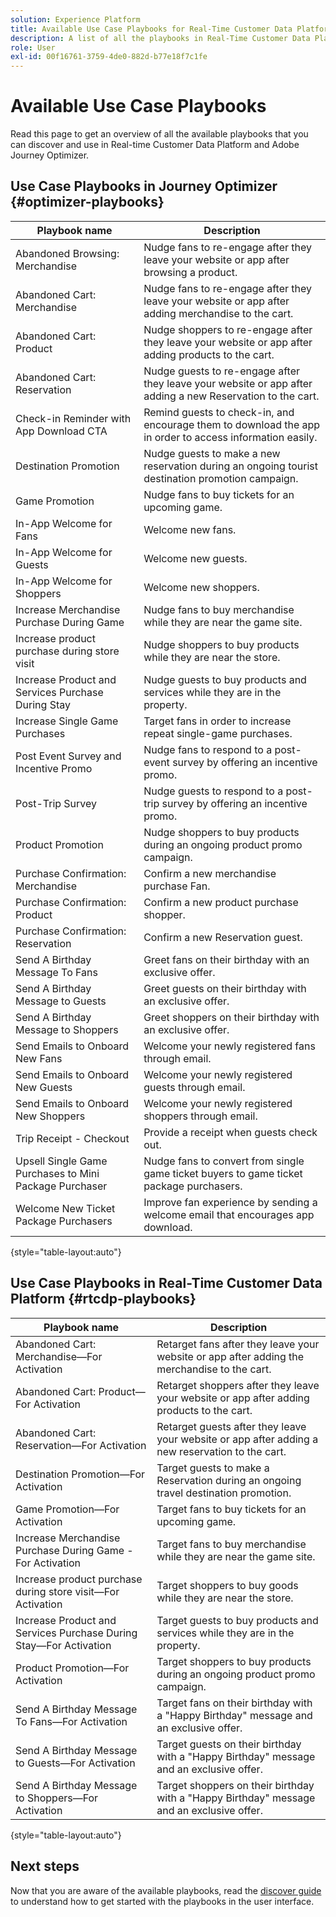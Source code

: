 ```yaml
---
solution: Experience Platform
title: Available Use Case Playbooks for Real-Time Customer Data Platform and Adobe Journey Optimizer.
description: A list of all the playbooks in Real-Time Customer Data Platform and Adobe Journey Optimizer.
role: User
exl-id: 00f16761-3759-4de0-882d-b77e18f7c1fe
---
```

# Available Use Case Playbooks

Read this page to get an overview of all the available playbooks that you can discover and use in Real-time Customer Data Platform and Adobe Journey Optimizer.

## Use Case Playbooks in Journey Optimizer {#optimizer-playbooks}

| Playbook name |  Description |
| ------------- |  ----------- |
| Abandoned Browsing: Merchandise | Nudge fans to re-engage after they leave your website or app after browsing a product. |
| Abandoned Cart: Merchandise | Nudge fans to re-engage after they leave your website or app after adding merchandise to the cart. |
| Abandoned Cart: Product | Nudge shoppers to re-engage after they leave your website or app after adding products to the cart. |
| Abandoned Cart: Reservation | Nudge guests to re-engage after they leave your website or app after adding a new Reservation to the cart. |
| Check-in Reminder with App Download CTA | Remind guests to check-in, and encourage them to download the app in order to access information easily. |
| Destination Promotion | Nudge guests to make a new reservation during an ongoing tourist destination promotion campaign. |
| Game Promotion | Nudge fans to buy tickets for an upcoming game. |
| In-App Welcome for Fans | Welcome new fans. |
| In-App Welcome for Guests | Welcome new guests. |
| In-App Welcome for Shoppers | Welcome new shoppers. |
| Increase Merchandise Purchase During Game | Nudge fans to buy merchandise while they are near the game site. |
| Increase product purchase during store visit | Nudge shoppers to buy products while they are near the store. |
| Increase Product and Services Purchase During Stay | Nudge guests to buy products and services while they are in the property. |
| Increase Single Game Purchases | Target fans in order to increase repeat single-game purchases. |
| Post Event Survey and Incentive Promo | Nudge fans to respond to a post-event survey by offering an incentive promo. |
| Post-Trip Survey | Nudge guests to respond to a post-trip survey by offering an incentive promo. |
| Product Promotion | Nudge shoppers to buy products during an ongoing product promo campaign. |
| Purchase Confirmation: Merchandise | Confirm a new merchandise purchase Fan. |
| Purchase Confirmation: Product | Confirm a new product purchase shopper. |
| Purchase Confirmation: Reservation | Confirm a new Reservation guest. |
| Send A Birthday Message To Fans | Greet fans on their birthday with an exclusive offer. |
| Send A Birthday Message to Guests | Greet guests on their birthday with an exclusive offer. |
| Send A Birthday Message to Shoppers  | Greet shoppers on their birthday with an exclusive offer. |
| Send Emails to Onboard New Fans | Welcome your newly registered fans through email. |
| Send Emails to Onboard New Guests | Welcome your newly registered guests through email. |
| Send Emails to Onboard New Shoppers | Welcome your newly registered shoppers through email. |
| Trip Receipt - Checkout | Provide a receipt when guests check out. |
| Upsell Single Game Purchases to Mini Package Purchaser | Nudge fans to convert from single game ticket buyers to game ticket package purchasers. |
| Welcome New Ticket Package Purchasers | Improve fan experience by sending a welcome email that encourages app download. |

{style="table-layout:auto"}

## Use Case Playbooks in Real-Time Customer Data Platform {#rtcdp-playbooks}

| Playbook name | Description |
| ------------- | ----------- |
| Abandoned Cart: Merchandise&mdash;For Activation | Retarget fans after they leave your website or app after adding the merchandise to the cart. |
| Abandoned Cart: Product&mdash;For Activation | Retarget shoppers after they leave your website or app after adding products to the cart. |
| Abandoned Cart: Reservation&mdash;For Activation | Retarget guests after they leave your website or app after adding a new reservation to the cart. |
| Destination Promotion&mdash;For Activation | Target guests to make a Reservation during an ongoing travel destination promotion. |
| Game Promotion&mdash;For Activation|  Target fans to buy tickets for an upcoming game. |
| Increase Merchandise Purchase During Game - For Activation | Target fans to buy merchandise while they are near the game site. |
| Increase product purchase during store visit&mdash;For Activation | Target shoppers to buy goods while they are near the store. |
| Increase Product and Services Purchase During Stay&mdash;For Activation | Target guests to buy products and services while they are in the property. |
| Product Promotion&mdash;For Activation| Target shoppers to buy products during an ongoing product promo campaign. |
| Send A Birthday Message To Fans&mdash;For Activation | Target fans on their birthday with a "Happy Birthday" message and an exclusive offer. |
| Send A Birthday Message to Guests&mdash;For Activation | Target guests on their birthday with a "Happy Birthday" message and an exclusive offer. |
| Send A Birthday Message to Shoppers&mdash;For Activation | Target shoppers on their birthday with a "Happy Birthday" message and an exclusive offer. |

{style="table-layout:auto"}

## Next steps

Now that you are aware of the available playbooks, read the [discover guide](/help/use-case-playbooks/playbooks/discover.md) to understand how to get started with the playbooks in the user interface.
